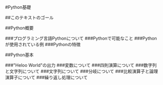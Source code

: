 ﻿#Python基礎

##このテキストのゴール

##Python概要

###プログラミング言語Pythonについて
###Pythonで可能なこと
###Pythonが使用されている例
###Pythonの特徴


##Python基本

###"Heloo World"の出力
###変数について
###四則演算について
###数字列と文字列について
###文字列について
###分岐について
###比較演算子と論理演算子について
###繰り返し処理について